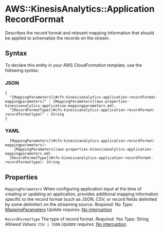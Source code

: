 # AWS::KinesisAnalytics::Application RecordFormat<a name="aws-properties-kinesisanalytics-application-recordformat"></a>

 Describes the record format and relevant mapping information that should be applied to schematize the records on the stream\.

## Syntax<a name="aws-properties-kinesisanalytics-application-recordformat-syntax"></a>

To declare this entity in your AWS CloudFormation template, use the following syntax:

### JSON<a name="aws-properties-kinesisanalytics-application-recordformat-syntax.json"></a>

```
{
  "[MappingParameters](#cfn-kinesisanalytics-application-recordformat-mappingparameters)" : [MappingParameters](aws-properties-kinesisanalytics-application-mappingparameters.md),
  "[RecordFormatType](#cfn-kinesisanalytics-application-recordformat-recordformattype)" : String
}
```

### YAML<a name="aws-properties-kinesisanalytics-application-recordformat-syntax.yaml"></a>

```
  [MappingParameters](#cfn-kinesisanalytics-application-recordformat-mappingparameters):
    [MappingParameters](aws-properties-kinesisanalytics-application-mappingparameters.md)
  [RecordFormatType](#cfn-kinesisanalytics-application-recordformat-recordformattype): String
```

## Properties<a name="aws-properties-kinesisanalytics-application-recordformat-properties"></a>

`MappingParameters`  <a name="cfn-kinesisanalytics-application-recordformat-mappingparameters"></a>
When configuring application input at the time of creating or updating an application, provides additional mapping information specific to the record format \(such as JSON, CSV, or record fields delimited by some delimiter\) on the streaming source\.
*Required*: No
*Type*: [MappingParameters](aws-properties-kinesisanalytics-application-mappingparameters.md)
*Update requires*: [No interruption](https://docs.aws.amazon.com/AWSCloudFormation/latest/UserGuide/using-cfn-updating-stacks-update-behaviors.html#update-no-interrupt)

`RecordFormatType`  <a name="cfn-kinesisanalytics-application-recordformat-recordformattype"></a>
The type of record format\.
*Required*: Yes
*Type*: String
*Allowed Values*: `CSV | JSON`
*Update requires*: [No interruption](https://docs.aws.amazon.com/AWSCloudFormation/latest/UserGuide/using-cfn-updating-stacks-update-behaviors.html#update-no-interrupt)
